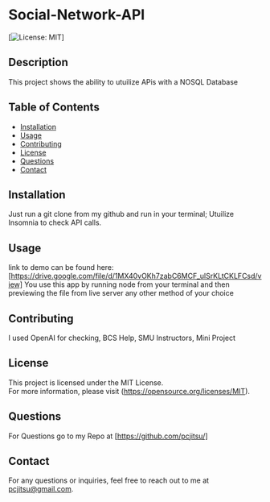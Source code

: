 # Social-Network-API

[![License: MIT](https://img.shields.io/badge/License-MIT-yellow.svg)]

## Description

This project shows the ability to utuilize APis with a NOSQL Database

## Table of Contents

- [Installation](#installation)
- [Usage](#usage)
- [Contributing](#contributing)
- [License](#license)
- [Questions](#questions)
- [Contact](#contact)

## Installation

Just run a git clone from my github and run in your terminal; Utuilize Insomnia to check API calls.

## Usage

link to demo can be found here: [https://drive.google.com/file/d/1MX40vOKh7zabC6MCF_ulSrKLtCKLFCsd/view]
You use this app by running node from your terminal and then previewing the file from live server any other method of your choice

## Contributing

I used OpenAI for checking, BCS Help, SMU Instructors, Mini Project


## License

This project is licensed under the MIT License.  
For more information, please visit (https://opensource.org/licenses/MIT).

## Questions

For Questions go to my Repo at [https://github.com/pcjitsu/]

## Contact

For any questions or inquiries, feel free to reach out to me at pcjitsu@gmail.com.